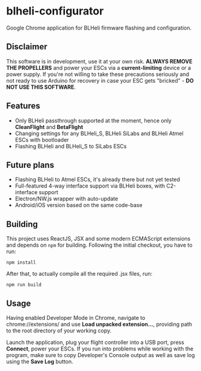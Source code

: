 # blheli-configurator

Google Chrome application for BLHeli firmware flashing and configuration.

## Disclaimer

This software is in development, use it at your own risk. **ALWAYS REMOVE THE PROPELLERS** and power your ESCs via a **current-limiting** device or a power supply. If you're not willing to take these precautions seriously and not ready to use Arduino for recovery in case your ESC gets "bricked" - **DO NOT USE THIS SOFTWARE**.

## Features

* Only BLHeli passthrough supported at the moment, hence only **CleanFlight** and **BetaFlight**
* Changing settings for any BLHeli_S, BLHeli SiLabs and BLHeli Atmel ESCs with bootloader
* Flashing BLHeli and BLHeli_S to SiLabs ESCs

## Future plans

* Flashing BLHeli to Atmel ESCs, it's already there but not yet tested
* Full-featured 4-way interface support via BLHeli boxes, with C2-interface support
* Electron/NW.js wrapper with auto-update
* Android/iOS version based on the same code-base

## Building

This project uses ReactJS, JSX and some modern ECMAScript extensions and depends on `npm` for building.
Following the initial checkout, you have to run:
```
npm install
```
After that, to actually compile all the required .jsx files, run:
```
npm run build
```

## Usage

Having enabled Developer Mode in Chrome, navigate to chrome://extensions/ and use **Load unpacked extension...**, providing path to the root directory of your working copy.

Launch the application, plug your flight controller into a USB port, press **Connect**, power your ESCs.
If you run into problems while working with the program, make sure to copy Developer's Console output as well as save log using the **Save Log** button.
